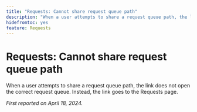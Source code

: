 ```yaml
---
title: "Requests: Cannot share request queue path"
description: "When a user attempts to share a request queue path, the link does not open the correct request queue. Instead, the link goes to the Requests page."
hidefromtoc: yes
feature: Requests
---
```


# Requests: Cannot share request queue path

When a user attempts to share a request queue path, the link does not open the correct request queue. Instead, the link goes to the Requests page.

_First reported on April 18, 2024._

